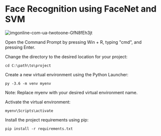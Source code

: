 # Face Recognition using FaceNet and SVM

![imgonline-com-ua-twotoone-GfN8fEh3jt](https://github.com/urvilatnekar/Face_Recognition_using_FaceNet_and_SVM/assets/30819058/0a6f1ec4-e9fe-4e9b-8270-f26eb4e365c6)


Open the Command Prompt by pressing Win + R, typing "cmd", and pressing Enter.

Change the directory to the desired location for your project:

`cd C:\path\to\project`

Create a new virtual environment using the Python Launcher:

`py -3.6 -m venv myenv`

Note: Replace myenv with your desired virtual environment name.

Activate the virtual environment:

`myenv\Scripts\activate`

Install the project requirements using pip:

`pip install -r requirements.txt`

